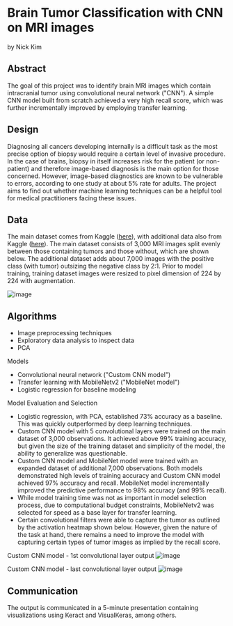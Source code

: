 # Brain Tumor Classification with CNN on MRI images
by Nick Kim

## Abstract
The goal of this project was to identify brain MRI images which contain intracranial tumor using convolutional neural network ("CNN"). A simple CNN model built from scratch achieved a very high recall score, which was further incrementally improved by employing transfer learning. 

## Design
Diagnosing all cancers developing internally is a difficult task as the most precise option of biopsy would require a certain level of invasive procedure. In the case of brains, biopsy in itself increases risk for the patient (or non-patient) and therefore image-based diagnosis is the main option for those concerned. However, image-based diagnostics are known to be vulnerable to errors, according to one study at about 5% rate for adults. The project aims to find out whether machine learning techniques can be a helpful tool for medical practitioners facing these issues. 

## Data
The main dataset comes from Kaggle ([here](https://www.kaggle.com/abhranta/brain-tumor-detection-mri)), with additional data also from Kaggle ([here](https://www.kaggle.com/masoudnickparvar/brain-tumor-mri-dataset)). The main dataset consists of 3,000 MRI images split evenly between those containing tumors and those without, which are shown below. The additional dataset adds about 7,000 images with the positive class (with tumor) outsizing the negative class by 2:1. Prior to model training, training dataset images were resized to pixel dimension of 224 by 224 with augmentation. 

![image](https://raw.githubusercontent.com/nkim500/Metis_Projects/main/06%20Deep%20Learning/support/sample%20training%20data.png)


## Algorithms
- Image preprocessing techniques
- Exploratory data analysis to inspect data 
- PCA

Models
- Convolutional neural network ("Custom CNN model")
- Transfer learning with MobileNetv2 ("MobileNet model")
- Logistic regression for baseline modeling

Model Evaluation and Selection
- Logistic regression, with PCA, established 73% accuracy as a baseline. This was quickly outperformed by deep learning techniques. 
- Custom CNN model with 5 convolutional layers were trained on the main dataset of 3,000 observations. It achieved above 99% training accuracy, but given the size of the training dataset and simplicity of the model, the ability to generalize was questionable. 
- Custom CNN model and MobileNet model were trained with an expanded dataset of additional 7,000 observations. Both models demonstrated high levels of training accuracy and Custom CNN model achieved 97% accuracy and recall. MobileNet model incrementally improved the predictive performance to 98% accuracy (and 99% recall).  
- While model training time was not as important in model selection process, due to computational budget constraints, MobileNetv2 was selected for speed as a base layer for transfer learning. 
- Certain convolutional filters were able to capture the tumor as outlined by the activation heatmap shown below. However, given the nature of the task at hand, there remains a need to improve the model with capturing certain types of tumor images as implied by the recall score.

Custom CNN model - 1st convolutional layer output
![image](https://raw.githubusercontent.com/nkim500/Metis_Projects/main/06%20Deep%20Learning/support/1_conv2d_5.png)


Custom CNN model - last convolutional layer output
![image](https://raw.githubusercontent.com/nkim500/Metis_Projects/main/06%20Deep%20Learning/support/5_conv2d_8.png)

## Communication
The output is communicated in a 5-minute presentation containing visualizations using Keract and VisualKeras, among others. 


